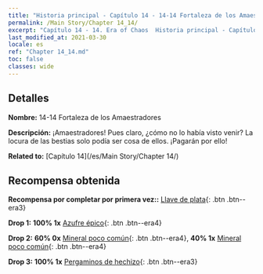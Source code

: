 ```yaml
---
title: "Historia principal - Capítulo 14 - 14-14 Fortaleza de los Amaestradores"
permalink: /Main Story/Chapter 14_14/
excerpt: "Capítulo 14 - 14. Era of Chaos  Historia principal - Capítulo 14_14. 14-14 Fortaleza de los Amaestradores"
last_modified_at: 2021-03-30
locale: es
ref: "Chapter 14_14.md"
toc: false
classes: wide
---
```


## Detalles

 **Nombre:** 14-14 Fortaleza de los Amaestradores

 **Descripción:** ¡Amaestradores! Pues claro, ¿cómo no lo había visto venir? La locura de las bestias solo podía ser cosa de ellos. ¡Pagarán por ello!

 **Related to:** [Capítulo 14](/es/Main Story/Chapter 14/)

## Recompensa obtenida

 **Recompensa por completar por primera vez::** [Llave de plata](/es/Items/con_693/){: .btn .btn--era3}

 **Drop 1:** **100% 1x** [Azufre épico](/es/Items/mat_50/){: .btn .btn--era4}

 **Drop 2:** **60% 0x** [Mineral poco común](/es/Items/mat_40/){: .btn .btn--era4}, **40% 1x** [Mineral poco común](/es/Items/mat_40/){: .btn .btn--era4}

 **Drop 3:** **100% 1x** [Pergaminos de hechizo](/es/Items/con_694/){: .btn .btn--era3}

